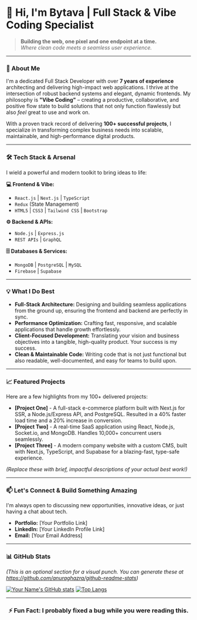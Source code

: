 # 👋 Hi, I'm Bytava | Full Stack & Vibe Coding Specialist

> **Building the web, one pixel and one endpoint at a time.**  
> *Where clean code meets a seamless user experience.*

---

### 🚀 About Me

I'm a dedicated Full Stack Developer with over **7 years of experience** architecting and delivering high-impact web applications. I thrive at the intersection of robust backend systems and elegant, dynamic frontends. My philosophy is **"Vibe Coding"** – creating a productive, collaborative, and positive flow state to build solutions that not only function flawlessly but also *feel* great to use and work on.

With a proven track record of delivering **100+ successful projects**, I specialize in transforming complex business needs into scalable, maintainable, and high-performance digital products.

---

### 🛠️ Tech Stack & Arsenal

I wield a powerful and modern toolkit to bring ideas to life:

**💻 Frontend & Vibe:**
- `React.js` | `Next.js` | `TypeScript`
- `Redux` (State Management)
- `HTML5` | `CSS3` | `Tailwind CSS` | `Bootstrap`

**⚙️ Backend & APIs:**
- `Node.js` | `Express.js`
- `REST APIs` | `GraphQL`

**🗄️ Databases & Services:**
- `MongoDB` | `PostgreSQL` | `MySQL`
- `Firebase` | `Supabase`

---

### 💡 What I Do Best

- **Full-Stack Architecture:** Designing and building seamless applications from the ground up, ensuring the frontend and backend are perfectly in sync.
- **Performance Optimization:** Crafting fast, responsive, and scalable applications that handle growth effortlessly.
- **Client-Focused Development:** Translating your vision and business objectives into a tangible, high-quality product. Your success is my success.
- **Clean & Maintainable Code:** Writing code that is not just functional but also readable, well-documented, and easy for teams to build upon.

---

### 📈 Featured Projects

Here are a few highlights from my 100+ delivered projects:

*   **[Project One]** - A full-stack e-commerce platform built with Next.js for SSR, a Node.js/Express API, and PostgreSQL. Resulted in a 40% faster load time and a 20% increase in conversion.
*   **[Project Two]** - A real-time SaaS application using React, Node.js, Socket.io, and MongoDB. Handles 10,000+ concurrent users seamlessly.
*   **[Project Three]** - A modern company website with a custom CMS, built with Next.js, TypeScript, and Supabase for a blazing-fast, type-safe experience.

*(Replace these with brief, impactful descriptions of your actual best work!)*

---

### 📫 Let's Connect & Build Something Amazing

I'm always open to discussing new opportunities, innovative ideas, or just having a chat about tech.

- **Portfolio:** [Your Portfolio Link]
- **LinkedIn:** [Your LinkedIn Profile Link]
- **Email:** [Your Email Address]

---

### 📊 GitHub Stats

*(This is an optional section for a visual punch. You can generate these at https://github.com/anuraghazra/github-readme-stats)*

[![Your Name's GitHub stats](https://github-readme-stats.vercel.app/api?username=your-github-username&show_icons=true&theme=radical)](https://github.com/your-github-username)
[![Top Langs](https://github-readme-stats.vercel.app/api/top-langs/?username=your-github-username&layout=compact&theme=radical)](https://github.com/your-github-username)

---
<div align="center">

### ⚡ **Fun Fact:** I probably fixed a bug while you were reading this.

</div>
